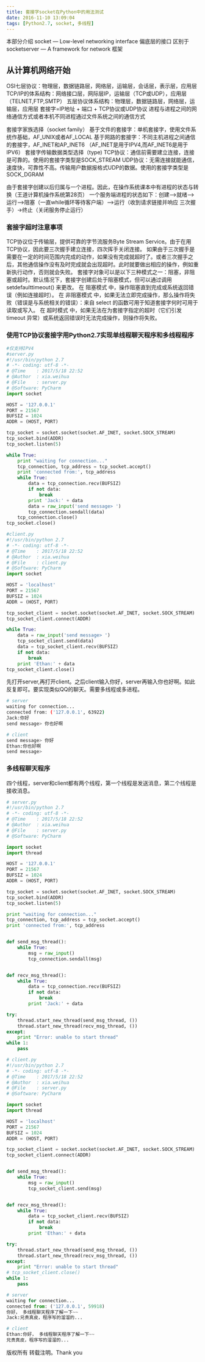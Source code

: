 ```yaml
---
title: 套接字socket在Python中的用法测试
date: 2016-11-10 13:09:04
tags: [Python2.7, socket, 多线程]
---
```

本部分介绍 socket — Low-level networking interface   偏底层的接口
区别于 socketserver  — A framework for network   框架
## 从计算机网络开始
OSI七层协议：物理层，数据链路层，网络层，运输层，会话层，表示层，应用层
TCP/IP的体系结构：网络接口层，网际层IP，运输层（TCP或UDP），应用层（TELNET,FTP,SMTP）
五层协议体系结构：物理层，数据链路层，网络层，运输层，应用层
套接字=IP地址 + 端口 + TCP协议或UDP协议  进程与进程之间的网络通信方式或者本机不同进程通过文件系统之间的通信方式

套接字家族选择（socket family）
基于文件的套接字：单机套接字，使用文件系统作基础，AF_UNIX或者AF_LOCAL
基于网路的套接字：不同主机进程之间通信的套接字，AF_INET和AP_INET6 （AF_INET是用于IPV4,而AF_INET6是用于IPV6）
套接字传输数据类型选择（type)
TCP协议：通信前需要建立连接，连接是可靠的。使用的套接字类型是SOCK_STREAM
UDP协议：无需连接就能通信，速度快，可靠性不高。传输用户数据报格式UDP的数据。使用的套接字类型是SOCK_DGRAM

由于套接字创建以后归属与一个进程。因此，在操作系统课本中有进程的状态与转换（王道计算机操作系统第28页）
一个服务端进程的状态如下：创建—>就绪—>运行—>阻塞（一直while循环等待客户端）—>运行（收到请求链接并响应 三次握手）->终止（关闭服务停止运行）
<!-- more -->
### 套接字超时注意事项
TCP协议位于传输层，提供可靠的字节流服务Byte Stream Service。由于在用TCP协议，因此要三次握手建立连接，四次挥手关闭连接。
如果由于三次握手是需要在一定的时间范围内完成的动作，如果没有完成就超时了。或者三次握手之后，其他通信操作没有及时完成就会出现超时。此时就要做出相应的操作，例如重新执行动作，否则就会失败。
套接字对象可以是以下三种模式之一：阻塞，非阻塞或超时。默认情况下，套接字创建后处于阻塞模式，但可以通过调用 setdefaulttimeout() 来更改。
在 阻塞模式 中，操作阻塞直到完成或系统返回错误（例如连接超时）。
在 非阻塞模式 中，如果无法立即完成操作，那么操作将失败（错误是与系统相关的错误）：来自 select 的函数可用于知道套接字何时可用于读取或写入。
在 超时模式 中，如果无法在为套接字指定的超时（它们引发 timeout 异常）或系统返回错误时无法完成操作，则操作将失败。

<!-- more -->

### 使用TCP协议套接字用Python2.7实现单线程聊天程序和多线程程序
``` python
#仅支持IPV4
#server.py
#!/usr/bin/python 2.7
# -*- coding: utf-8 -*-
# @Time    : 2017/5/18 22:52
# @Author  : xia.weihua
# @File    : server.py
# @Software: PyCharm
import socket

HOST = '127.0.0.1'
PORT = 21567
BUFSIZ = 1024
ADDR = (HOST, PORT)

tcp_socket = socket.socket(socket.AF_INET, socket.SOCK_STREAM)
tcp_socket.bind(ADDR)
tcp_socket.listen(5)

while True:
    print "waiting for connection..."
    tcp_connection, tcp_address = tcp_socket.accept()
    print 'connected from:', tcp_address
    while True:
        data = tcp_connection.recv(BUFSIZ)
        if not data:
            break
        print 'Jack:' + data
        data = raw_input('send message> ')
        tcp_connection.sendall(data)
    tcp_connection.close()
tcp_socket.close()

```

``` python
#client.py
#!/usr/bin/python 2.7
# -*- coding: utf-8 -*-
# @Time    : 2017/5/18 22:52
# @Author  : xia.weihua
# @File    : client.py
# @Software: PyCharm
import socket

HOST = 'localhost'
PORT = 21567
BUFSIZ = 1024
ADDR = (HOST, PORT)

tcp_socket_client = socket.socket(socket.AF_INET, socket.SOCK_STREAM)
tcp_socket_client.connect(ADDR)

while True:
    data = raw_input('send message> ')
    tcp_socket_client.send(data)
    data = tcp_socket_client.recv(BUFSIZ)
    if not data:
        break
    print 'Ethan:' + data
tcp_socket_client.close()
```
先打开server,再打开client。之后client输入你好，server再输入你也好啊。如此反复即可。要实现类似QQ的聊天。需要多线程或多进程。
``` bash
# server
waiting for connection...
connected from: ('127.0.0.1', 63922)
Jack:你好
send message> 你也好啊
```
``` bash
# client
send message> 你好
Ethan:你也好啊
send message> 
```

### 多线程聊天程序
四个线程，server和client都有两个线程，第一个线程是发送消息，第二个线程是接收消息。
``` python
# server.py
#!/usr/bin/python 2.7
# -*- coding: utf-8 -*-
# @Time    : 2017/5/18 22:52
# @Author  : xia.weihua
# @File    : server.py
# @Software: PyCharm

import socket
import thread

HOST = '127.0.0.1'
PORT = 21567
BUFSIZ = 1024
ADDR = (HOST, PORT)

tcp_socket = socket.socket(socket.AF_INET, socket.SOCK_STREAM)
tcp_socket.bind(ADDR)
tcp_socket.listen(5)

print "waiting for connection..."
tcp_connection, tcp_address = tcp_socket.accept()
print 'connected from:', tcp_address


def send_msg_thread():
    while True:
        msg = raw_input()
        tcp_connection.sendall(msg)


def recv_msg_thread():
    while True:
        data = tcp_connection.recv(BUFSIZ)
        if not data:
            break
        print 'Jack:' + data

try:
    thread.start_new_thread(send_msg_thread, ())
    thread.start_new_thread(recv_msg_thread, ())
except:
    print "Error: unable to start thread"
while 1:
    pass

```
``` python
# client.py 
#!/usr/bin/python 2.7
# -*- coding: utf-8 -*-
# @Time    : 2017/5/18 22:52
# @Author  : xia.weihua
# @File    : server.py
# @Software: PyCharm

import socket
import thread

HOST = 'localhost'
PORT = 21567
BUFSIZ = 1024
ADDR = (HOST, PORT)

tcp_socket_client = socket.socket(socket.AF_INET, socket.SOCK_STREAM)
tcp_socket_client.connect(ADDR)


def send_msg_thread():
    while True:
        msg = raw_input()
        tcp_socket_client.send(msg)


def recv_msg_thread():
    while True:
        data = tcp_socket_client.recv(BUFSIZ)
        if not data:
            break
        print 'Ethan:' + data

try:
    thread.start_new_thread(send_msg_thread, ())
    thread.start_new_thread(recv_msg_thread, ())
except:
    print "Error: unable to start thread"
# tcp_socket_client.close()
while 1:
    pass

```

``` python
# server
waiting for connection...
connected from: ('127.0.0.1', 59918)
你好， 多线程聊天程序了解一下~~
Jack:兄贵真皮，程序写的溜溜的...
```

``` python
# client
Ethan:你好， 多线程聊天程序了解一下~~
兄贵真皮，程序写的溜溜的...
```

版权所有 转载注明。Thank you




